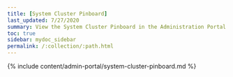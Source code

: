 ```yaml
---
title: [System Cluster Pinboard]
last_updated: 7/27/2020
summary: View the System Cluster Pinboard in the Administration Portal.
toc: true
sidebar: mydoc_sidebar
permalink: /:collection/:path.html
---
```


{% include content/admin-portal/system-cluster-pinboard.md %}
